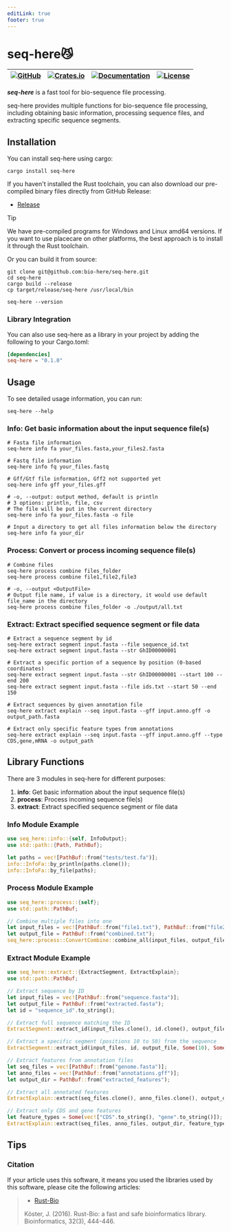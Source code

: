 ```yaml
---
editLink: true
footer: true
---
```


# seq-here😼
| [![GitHub](https://img.shields.io/badge/github-bio--here%2Fseq--here-blue.svg)](https://github.com/bio-here/seq-here) | [![Crates.io](https://img.shields.io/crates/v/seq-here.svg)](https://crates.io/crates/seq-here) | [![Documentation](https://docs.rs/seq-here/badge.svg)](https://docs.rs/seq-here) | [![License](https://img.shields.io/crates/l/MIT.svg)]() |
| --- | --- | --- | --- |

***seq-here*** is a fast tool for bio-sequence file processing.

seq-here provides multiple functions for bio-sequence file processing,
 including obtaining basic information, processing sequence files, and extracting specific sequence segments.

## Installation

You can install seq-here using cargo:

```shell
cargo install seq-here
```

If you haven't installed the Rust toolchain, you can also download our pre-compiled binary files directly from GitHub Release:
- [Release](https://github.com/bio-here/seq-here/release)

> [!Tip]
> We have pre-compiled programs for Windows and Linux amd64 versions. If you want to use placecare on other platforms,
> the best approach is to install it through the Rust toolchain.

Or you can build it from source:

```shell{3,4}
git clone git@github.com:bio-here/seq-here.git
cd seq-here
cargo build --release
cp target/release/seq-here /usr/local/bin

seq-here --version
```

### Library Integration

You can also use seq-here as a library in your project by adding the following to your Cargo.toml:

```toml
[dependencies]
seq-here = "0.1.0"
```

## Usage

To see detailed usage information, you can run:

```shell
seq-here --help
```

### Info: Get basic information about the input sequence file(s)

```shell
# Fasta file information
seq-here info fa your_files.fasta,your_files2.fasta

# Fastq file information
seq-here info fq your_files.fastq

# Gff/Gtf file information, Gff2 not supported yet
seq-here info gff your_files.gff

# -o, --output: output method, default is println
# 3 options: println, file, csv
# The file will be put in the current directory
seq-here info fa your_files.fasta -o file

# Input a directory to get all files information below the directory
seq-here info fa your_dir
```

### Process: Convert or process incoming sequence file(s)

```shell
# Combine files
seq-here process combine files_folder
seq-here process combine file1,file2,file3

# -o, --output <OutputFile>
# Output file name, if value is a directory, it would use default file_name in the directory
seq-here process combine files_folder -o ./output/all.txt
```

### Extract: Extract specified sequence segment or file data

```shell
# Extract a sequence segment by id
seq-here extract segment input.fasta --file sequence_id.txt
seq-here extract segment input.fasta --str GhID00000001

# Extract a specific portion of a sequence by position (0-based coordinates)
seq-here extract segment input.fasta --str GhID00000001 --start 100 --end 200
seq-here extract segment input.fasta --file ids.txt --start 50 --end 150

# Extract sequences by given annotation file
seq-here extract explain --seq input.fasta --gff input.anno.gff -o output_path.fasta

# Extract only specific feature types from annotations
seq-here extract explain --seq input.fasta --gff input.anno.gff --type CDS,gene,mRNA -o output_path
```

## Library Functions

There are 3 modules in seq-here for different purposes:

1. **info**: Get basic information about the input sequence file(s)
2. **process**: Process incoming sequence file(s)
3. **extract**: Extract specified sequence segment or file data

### Info Module Example

```rust
use seq_here::info::{self, InfoOutput};
use std::path::{Path, PathBuf};

let paths = vec![PathBuf::from("tests/test.fa")];
info::InfoFa::by_println(paths.clone());
info::InfoFa::by_file(paths);
```

### Process Module Example

```rust
use seq_here::process::{self};
use std::path::PathBuf;

// Combine multiple files into one
let input_files = vec![PathBuf::from("file1.txt"), PathBuf::from("file2.txt")];
let output_file = PathBuf::from("combined.txt");
seq_here::process::ConvertCombine::combine_all(input_files, output_file);
```

### Extract Module Example

```rust
use seq_here::extract::{ExtractSegment, ExtractExplain};
use std::path::PathBuf;

// Extract sequence by ID
let input_files = vec![PathBuf::from("sequence.fasta")];
let output_file = PathBuf::from("extracted.fasta");
let id = "sequence_id".to_string();

// Extract full sequence matching the ID
ExtractSegment::extract_id(input_files.clone(), id.clone(), output_file.clone(), None, None);

// Extract a specific segment (positions 10 to 50) from the sequence
ExtractSegment::extract_id(input_files, id, output_file, Some(10), Some(50));

// Extract features from annotation files
let seq_files = vec![PathBuf::from("genome.fasta")];
let anno_files = vec![PathBuf::from("annotations.gff")];
let output_dir = PathBuf::from("extracted_features");

// Extract all annotated features
ExtractExplain::extract(seq_files.clone(), anno_files.clone(), output_dir.clone(), None);

// Extract only CDS and gene features
let feature_types = Some(vec!["CDS".to_string(), "gene".to_string()]);
ExtractExplain::extract(seq_files, anno_files, output_dir, feature_types);
```

## Tips

### Citation
If your article uses this software, it means you used the libraries used by this software, please cite the following articles:

> - [Rust-Bio](https://academic.oup.com/bioinformatics/article/32/3/444/1743419?login=false)
>
> Köster, J. (2016). Rust-Bio: a fast and safe bioinformatics library. Bioinformatics, 32(3), 444-446.